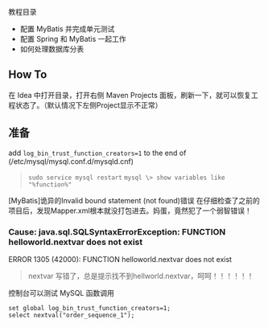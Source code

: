 教程目录

- 配置 MyBatis 并完成单元测试
- 配置 Spring 和 MyBatis 一起工作
- 如何处理数据库分表


## How To

在 Idea 中打开目录，打开右侧 Maven Projects 面板，刷新一下，就可以恢复工程状态了。（默认情况下左侧Project显示不正常）

## 准备

add `log_bin_trust_function_creators=1`  to the end of (/etc/mysql/mysql.conf.d/mysqld.cnf)

> `sudo service mysql restart`
> `mysql \> show variables like "%function%"`




 [MyBatis]诡异的Invalid bound statement (not found)错误 
在仔细检查了之前的项目后，发现Mapper.xml根本就没打包进去。妈蛋，竟然犯了一个弱智错误！



### Cause: java.sql.SQLSyntaxErrorException: FUNCTION helloworld.nextvar does not exist

ERROR 1305 (42000): FUNCTION helloworld.nextvar does not exist

> nextvar 写错了，总是提示找不到hellworld.nextvar，呵呵！！！！！！


控制台可以测试 MySQL 函数调用

```
set global log_bin_trust_function_creators=1;
select nextval("order_sequence_1");
```
